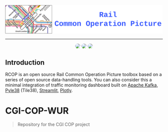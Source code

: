 <div align="center">
  <img src="resources/rcop-logo.png" width="600"/>
</div>

------

<div align="center">
  <img src="https://avatars.githubusercontent.com/drestrepoj06" width="100" style="border-radius:50%"/>
  <img src="https://avatars.githubusercontent.com/fyan1024" width="100" style="border-radius:50%"/>
  <img src="https://avatars.githubusercontent.com/ThijsVons" width="100" style="border-radius:50%"/>
</div>


## Introduction
RCOP is an open source Rail Common Operation Picture toolbox based on a series of open source data-handling tools. You can also consider this a minimal integration of traffic monitoring dashboard built on [Apache Kafka](https://kafka.apache.org/), [Pyle38](https://github.com/iwpnd/pyle38) (Tile38), [Streamlit](https://streamlit.io/), [Plotly](https://plotly.com/python/). 



# CGI-COP-WUR
>Repository for the CGI COP project
>
